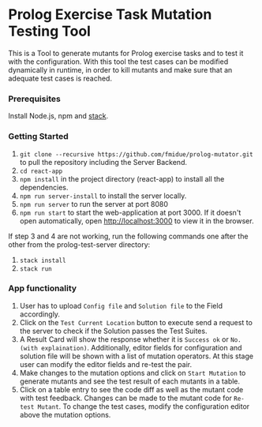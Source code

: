 # Prolog Exercise Task Mutation Testing Tool

This is a Tool to generate mutants for Prolog exercise tasks and to test it with the configuration. With this tool the test cases can be modified
dynamically in runtime, in order to kill mutants and make sure that an adequate test cases is reached.

### Prerequisites

Install Node.js, npm and [stack](https://docs.haskellstack.org/en/stable/).

### Getting Started

1. `git clone --recursive https://github.com/fmidue/prolog-mutator.git` to pull the repository including the Server Backend.
2. `cd react-app`
3. `npm install` in the project directory (react-app) to install all the dependencies.
4. `npm run server-install` to install the server locally.
5. `npm run server` to run the server at port 8080
6. `npm run start` to start the web-application at port 3000. If it doesn't open automatically, open [http://localhost:3000](http://localhost:3000) to view it in the browser.

If step 3 and 4 are not working, run the following commands one after the other from the prolog-test-server directory:
1. `stack install`
2. `stack run`

### App functionality

1. User has to upload `Config file` and `Solution file` to the Field accordingly.
2. Click on the `Test Current Location` button to execute send a request to the server to check if the Solution passes the Test Suites.
3. A Result Card will show the response whether it is `Success ok` or `No. (with explaination)`. Additionally, editor fields for configuration and solution file will be shown with a list of mutation operators. At this stage user can modify the editor fields and re-test the pair.
4. Make changes to the mutation options and click on `Start Mutation` to generate mutants and see the test result of each mutants in a table.
5. Click on a table entry to see the code diff as well as the mutant code with test feedback. Changes can be made to the mutant code for `Re-test Mutant`. To change the test cases, modify the configuration editor above the mutation options.

